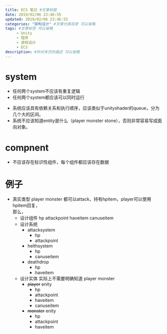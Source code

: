 ```yaml
---
title: ECS 笔记 #文章标题
date: 2019/02/06 23:46:55
updated: 2019/02/06 23:46:55
categories: "架构设计" #文章分类目录 可以省略
tags: #文章标签 可以省略
     - Unity
     - 程序
     - 游戏设计
     - ECS
description: #你对本页的描述 可以省略
---
```


# system

- 任何两个system不应该有重复逻辑
- 任何两个system都应该可以同时运行

+ 系统应该具有依赖关系和执行顺序，应该类似于unityshader的queue，分为几个大的区间。
+ 系统不应该知道entity是什么（player monster stone），否则非常容易写成面向对象。

<!-- more -->

# compnent
- 不应该存在标识性组件，每个组件都应该存在数据

# 例子
- 真实类型 player monster 都可以attack，持有hpitem，player可以使用hpitem回复，   
  那么，
  + 设计组件 hp attackpoint haveitem canuseitem
  + 设计系统   
    - attacksystem  
        +  hp
        +  attackpoint
    - helthsystem
      + hp
      + canuseitem
    - deathdrop
      + hp
      + haveitem
  + 设计实体 实际上不需要明确知道 player monster
    - ~~player~~ enity
      + hp 
      + attackpoint
      + haveitem 
      + canuseitem
    - ~~monster~~ enity
      + hp 
      + attackpoint
      + haveitem 